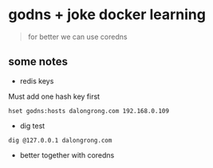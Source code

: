 # godns + joke  docker learning

> for better we can use coredns

## some notes

* redis keys 

Must add one hash key  first

```code
hset godns:hosts dalongrong.com 192.168.0.109
```

* dig test

```code
dig @127.0.0.1 dalongrong.com
```

* better together with coredns 